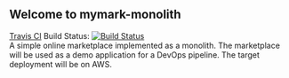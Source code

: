 ## Welcome to mymark-monolith
[Travis CI](https://travis-ci.org) Build Status: [![Build Status](https://travis-ci.org/jsicree/mymark-monolith.svg?branch=master)](https://travis-ci.org/jsicree/mymark-monolith)<br>
A simple online marketplace implemented as a monolith. The marketplace will be used as a demo application for a DevOps pipeline. The target deployment will be on AWS.

